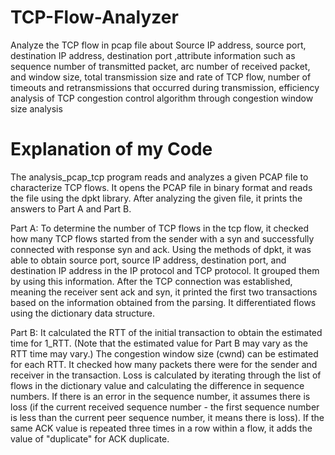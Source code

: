 # TCP-Flow-Analyzer
Analyze the TCP flow in pcap file about Source IP address, source port, destination IP address, destination port ,attribute information such as sequence number of transmitted packet, arc number of received packet, and window size, total transmission size and rate of TCP flow, number of timeouts and retransmissions that occurred during transmission, efficiency analysis of TCP congestion control algorithm through congestion window size analysis





# Explanation of my Code
The analysis_pcap_tcp program reads and analyzes a given PCAP file to characterize TCP flows. It opens the PCAP file in binary format and reads the file using the dpkt library. After analyzing the given file, it prints the answers to Part A and Part B. 

Part A: To determine the number of TCP flows in the tcp flow, it checked how many TCP flows started from the sender with a syn and successfully connected with response syn and ack. Using the methods of dpkt, it was able to obtain source port, source IP address, destination port, and destination IP address in the IP protocol and TCP protocol. It grouped them by using this information. After the TCP connection was established, meaning the receiver sent ack and syn, it printed the first two transactions based on the information obtained from the parsing. It differentiated flows using the dictionary data structure.

Part B: It calculated the RTT of the initial transaction to obtain the estimated time for 1_RTT. (Note that the estimated value for Part B may vary as the RTT time may vary.) The congestion window size (cwnd) can be estimated for each RTT. It checked how many packets there were for the sender and receiver in the transaction. Loss is calculated by iterating through the list of flows in the dictionary value and calculating the difference in sequence numbers. If there is an error in the sequence number, it assumes there is loss (if the current received sequence number - the first sequence number is less than the current peer sequence number, it means there is loss). If the same ACK value is repeated three times in a row within a flow, it adds the value of "duplicate" for ACK duplicate.
